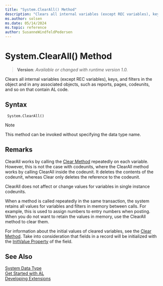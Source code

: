 ```yaml
---
title: "System.ClearAll() Method"
description: "Clears all internal variables (except REC variables), keys, and filters in the object and in any associated objects, such as reports, pages, codeunits, and so on that contain AL code."
ms.author: solsen
ms.date: 05/14/2024
ms.topic: reference
author: SusanneWindfeldPedersen
---
```

[//]: # (START>DO_NOT_EDIT)
[//]: # (IMPORTANT:Do not edit any of the content between here and the END>DO_NOT_EDIT.)
[//]: # (Any modifications should be made in the .xml files in the ModernDev repo.)
# System.ClearAll() Method
> **Version**: _Available or changed with runtime version 1.0._

Clears all internal variables (except REC variables), keys, and filters in the object and in any associated objects, such as reports, pages, codeunits, and so on that contain AL code.


## Syntax
```AL
 System.ClearAll()
```
> [!NOTE]
> This method can be invoked without specifying the data type name.


[//]: # (IMPORTANT: END>DO_NOT_EDIT)

## Remarks

ClearAll works by calling the [Clear Method](../../methods-auto/system/system-clear-joker-method.md) repeatedly on each variable. However, this is not the case with codeunits, where the ClearAll method works by calling ClearAll inside the codeunit. It deletes the contents of the codeunit, whereas Clear only deletes the reference to the codeunit.  
  
ClearAll does not affect or change values for variables in single instance codeunits.  
  
When a method is called repeatedly in the same transaction, the system retains all values for variables and filters in memory between calls. For example, this is used to assign numbers to entry numbers when posting. When you do not want to retain the values in memory, use the ClearAll method to clear them.  
  
For information about the initial values of cleared variables, see the [Clear Method](../../methods-auto/system/system-clear-joker-method.md). Take into consideration that fields in a record will be initialized with the [InitValue Property](../../properties/devenv-initvalue-property.md) of the field.  


## See Also

[System Data Type](system-data-type.md)  
[Get Started with AL](../../devenv-get-started.md)  
[Developing Extensions](../../devenv-dev-overview.md)